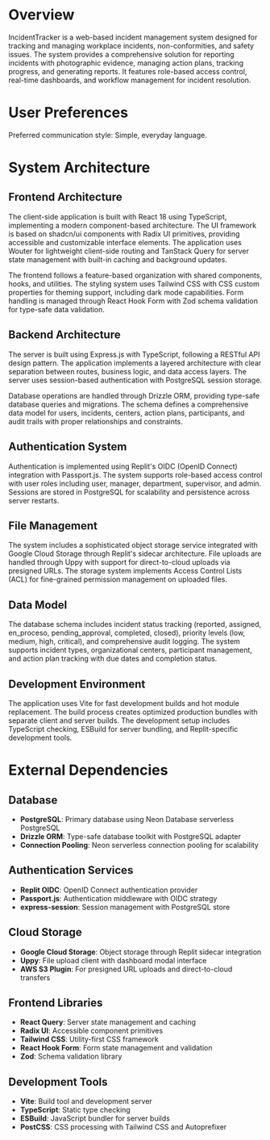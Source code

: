 # Overview

IncidentTracker is a web-based incident management system designed for tracking and managing workplace incidents, non-conformities, and safety issues. The system provides a comprehensive solution for reporting incidents with photographic evidence, managing action plans, tracking progress, and generating reports. It features role-based access control, real-time dashboards, and workflow management for incident resolution.

# User Preferences

Preferred communication style: Simple, everyday language.

# System Architecture

## Frontend Architecture
The client-side application is built with React 18 using TypeScript, implementing a modern component-based architecture. The UI framework is based on shadcn/ui components with Radix UI primitives, providing accessible and customizable interface elements. The application uses Wouter for lightweight client-side routing and TanStack Query for server state management with built-in caching and background updates.

The frontend follows a feature-based organization with shared components, hooks, and utilities. The styling system uses Tailwind CSS with CSS custom properties for theming support, including dark mode capabilities. Form handling is managed through React Hook Form with Zod schema validation for type-safe data validation.

## Backend Architecture
The server is built using Express.js with TypeScript, following a RESTful API design pattern. The application implements a layered architecture with clear separation between routes, business logic, and data access layers. The server uses session-based authentication with PostgreSQL session storage.

Database operations are handled through Drizzle ORM, providing type-safe database queries and migrations. The schema defines a comprehensive data model for users, incidents, centers, action plans, participants, and audit trails with proper relationships and constraints.

## Authentication System
Authentication is implemented using Replit's OIDC (OpenID Connect) integration with Passport.js. The system supports role-based access control with user roles including user, manager, department, supervisor, and admin. Sessions are stored in PostgreSQL for scalability and persistence across server restarts.

## File Management
The system includes a sophisticated object storage service integrated with Google Cloud Storage through Replit's sidecar architecture. File uploads are handled through Uppy with support for direct-to-cloud uploads via presigned URLs. The storage system implements Access Control Lists (ACL) for fine-grained permission management on uploaded files.

## Data Model
The database schema includes incident status tracking (reported, assigned, en_proceso, pending_approval, completed, closed), priority levels (low, medium, high, critical), and comprehensive audit logging. The system supports incident types, organizational centers, participant management, and action plan tracking with due dates and completion status.

## Development Environment
The application uses Vite for fast development builds and hot module replacement. The build process creates optimized production bundles with separate client and server builds. The development setup includes TypeScript checking, ESBuild for server bundling, and Replit-specific development tools.

# External Dependencies

## Database
- **PostgreSQL**: Primary database using Neon Database serverless PostgreSQL
- **Drizzle ORM**: Type-safe database toolkit with PostgreSQL adapter
- **Connection Pooling**: Neon serverless connection pooling for scalability

## Authentication Services
- **Replit OIDC**: OpenID Connect authentication provider
- **Passport.js**: Authentication middleware with OIDC strategy
- **express-session**: Session management with PostgreSQL store

## Cloud Storage
- **Google Cloud Storage**: Object storage through Replit sidecar integration
- **Uppy**: File upload client with dashboard modal interface
- **AWS S3 Plugin**: For presigned URL uploads and direct-to-cloud transfers

## Frontend Libraries
- **React Query**: Server state management and caching
- **Radix UI**: Accessible component primitives
- **Tailwind CSS**: Utility-first CSS framework
- **React Hook Form**: Form state management and validation
- **Zod**: Schema validation library

## Development Tools
- **Vite**: Build tool and development server
- **TypeScript**: Static type checking
- **ESBuild**: JavaScript bundler for server builds
- **PostCSS**: CSS processing with Tailwind CSS and Autoprefixer